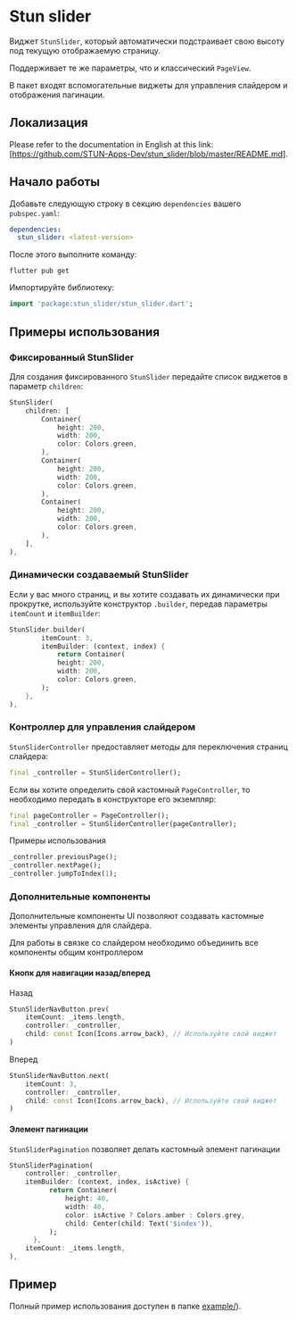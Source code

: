 # Stun slider

Виджет `StunSlider`, который автоматически подстраивает свою высоту под текущую отображаемую страницу. 

Поддерживает те же параметры, что и классический `PageView`.

В пакет входят вспомогательные виджеты для управления слайдером и отображения пагинации.

## Локализация
Please refer to the documentation in English at this link: [https://github.com/STUN-Apps-Dev/stun_slider/blob/master/README.md].

## Начало работы

Добавьте следующую строку в секцию `dependencies` вашего `pubspec.yaml`:
```yaml
dependencies:
  stun_slider: <latest-version>
```
После этого выполните команду:
```shell
flutter pub get
```

Импортируйте библиотеку:
```dart
import 'package:stun_slider/stun_slider.dart';
```

## Примеры использования

### Фиксированный StunSlider
Для создания фиксированного `StunSlider` передайте список виджетов в параметр `children`:
```dart
StunSlider(
    children: [
        Container(
            height: 200,
            width: 200,
            color: Colors.green,
        ),
        Container(
            height: 200,
            width: 200,
            color: Colors.green,
        ),
        Container(
            height: 200,
            width: 200,
            color: Colors.green,
        ),
    ],
),
```

### Динамически создаваемый StunSlider
Если у вас много страниц, и вы хотите создавать их динамически при прокрутке, 
используйте конструктор `.builder`, передав параметры `itemCount` и `itemBuilder`:
```dart
StunSlider.builder(
        itemCount: 3,
        itemBuilder: (context, index) {
            return Container(
            height: 200,
            width: 200,
            color: Colors.green,
        );
    },
),
```

### Контроллер для управления слайдером

`StunSliderController` предоставляет методы для переключения страниц слайдера:
```dart
final _controller = StunSliderController();
```

Если вы хотите определить свой кастомный `PageController`,
то необходимо передать в конструкторе его экземпляр:
```dart
final pageController = PageController();
final _controller = StunSliderController(pageController);
```

Примеры использования
```dart
_controller.previousPage();
_controller.nextPage();
_controller.jumpToIndex(1);
```

### Дополнительные компоненты

Дополнительные компоненты UI позволяют создавать кастомные элементы управления для слайдера.

Для работы в связке со слайдером необходимо объединить все компоненты общим контроллером

#### Кнопк для навигации назад/вперед

Назад
```dart
StunSliderNavButton.prev(
    itemCount: _items.length,
    controller: _controller,
    child: const Icon(Icons.arrow_back), // Используйте свой виджет
)
```

Вперед
```dart
StunSliderNavButton.next(
    itemCount: 3,
    controller: _controller,
    child: const Icon(Icons.arrow_back), // Используйте свой виджет
)
```

#### Элемент пагинации
`StunSliderPagination` позволяет делать кастомный элемент пагинации

```dart
StunSliderPagination(
    controller: _controller,
    itemBuilder: (context, index, isActive) {
          return Container(
              height: 40,
              width: 40,
              color: isActive ? Colors.amber : Colors.grey,
              child: Center(child: Text('$index')),
          );
      },
    itemCount: _items.length,
),
```

## Пример
Полный пример использования доступен в папке [example/](https://github.com/STUN-Apps-Dev/stun_slider)).